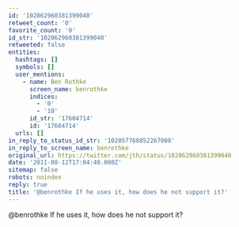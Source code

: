 ```yaml
---
id: '102062960381399040'
retweet_count: '0'
favorite_count: '0'
id_str: '102062960381399040'
retweeted: false
entities:
  hashtags: []
  symbols: []
  user_mentions:
    - name: Ben Rothke
      screen_name: benrothke
      indices:
        - '0'
        - '10'
      id_str: '17604714'
      id: '17604714'
  urls: []
in_reply_to_status_id_str: '102057768852267008'
in_reply_to_screen_name: benrothke
original_url: https://twitter.com/jth/status/102062960381399040
date: '2011-08-12T17:04:40.000Z'
sitemap: false
robots: noindex
reply: true
title: '@benrothke If he uses it, how does he not support it?'
---
```


@benrothke If he uses it, how does he not support it?